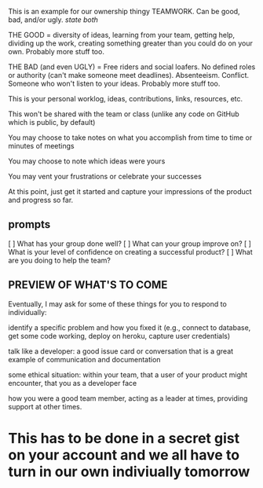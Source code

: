 This is an example for our ownership thingy
TEAMWORK. Can be good, bad, and/or ugly. *state both*

THE GOOD = diversity of ideas, learning from your team, getting help, dividing up the work, creating something greater than you could do on your own. Probably more stuff too. 

THE BAD (and even UGLY) = Free riders and social loafers. No defined roles or authority (can't make someone meet deadlines). Absenteeism. Conflict. Someone who won't listen to your ideas. Probably more stuff too. 

This is your personal worklog, ideas, contributions, links, resources, etc. 

This won't be shared with the team or class (unlike any code on GitHub which is public, by default) 

You may choose to take notes on what you accomplish from time to time or minutes of meetings

You may choose to note which ideas were yours 

You may vent your frustrations or celebrate your successes

At this point, just get it started and capture your impressions of the product and progress so far. 

<h2> prompts </h2>
[ ] What has your group done well?
[ ] What can your group improve on? 
[ ] What is your level of confidence on creating a successful product? 
[ ] What are you doing to help the team? 

<h2> PREVIEW OF WHAT'S TO COME </h2>

Eventually, I may ask for some of these things for you to respond to individually: 

identify a specific problem and how you fixed it (e.g., connect to database, get some code working, deploy on heroku, capture user credentials) 

talk like a developer: a good issue card or conversation that is a great example of communication and documentation 

some ethical situation: within your team, that a user of your product might encounter, that you as a developer face

how you were a good team member, acting as a leader at times, providing support at other times.

<h1> This has to be done in a secret gist on your account and we all have to turn in our own indiviually tomorrow </h1>
